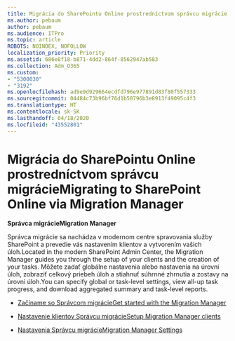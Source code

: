 ```yaml
---
title: Migrácia do SharePointu Online prostredníctvom správcu migrácie
ms.author: pebaum
author: pebaum
ms.audience: ITPro
ms.topic: article
ROBOTS: NOINDEX, NOFOLLOW
localization_priority: Priority
ms.assetid: 686e8f18-b871-4dd2-864f-8562947ab583
ms.collection: Adm_O365
ms.custom:
- "5300030"
- "3192"
ms.openlocfilehash: ad9e9d929664ecdfd796e977891d83f80f557333
ms.sourcegitcommit: 04484c73b96bf76d1b50796b3e8913f49095c4f3
ms.translationtype: HT
ms.contentlocale: sk-SK
ms.lasthandoff: 04/18/2020
ms.locfileid: "43552801"
---
```

# <a name="migrating-to-sharepoint-online-via-migration-manager"></a><span data-ttu-id="34084-102">Migrácia do SharePointu Online prostredníctvom správcu migrácie</span><span class="sxs-lookup"><span data-stu-id="34084-102">Migrating to SharePoint Online via Migration Manager</span></span>

<span data-ttu-id="34084-103">**Správca migrácie**</span><span class="sxs-lookup"><span data-stu-id="34084-103">**Migration Manager**</span></span>

<span data-ttu-id="34084-104">Správca migrácie sa nachádza v modernom centre spravovania služby SharePoint a prevedie vás nastavením klientov a vytvorením vašich úloh.</span><span class="sxs-lookup"><span data-stu-id="34084-104">Located in the modern SharePoint Admin Center, the Migration Manager guides you through the setup of your clients and the creation of your tasks.</span></span> <span data-ttu-id="34084-105">Môžete zadať globálne nastavenia alebo nastavenia na úrovni úloh, zobraziť celkový priebeh úloh a stiahnuť súhrnné zhrnutia a zostavy na úrovni úloh.</span><span class="sxs-lookup"><span data-stu-id="34084-105">You can specify global or task-level settings, view all-up task progress, and download aggregated summary and task-level reports.</span></span>

- [<span data-ttu-id="34084-106">Začíname so Správcom migrácie</span><span class="sxs-lookup"><span data-stu-id="34084-106">Get started with the Migration Manager</span></span>](https://docs.microsoft.com/sharepointmigration/mm-get-started)

- [<span data-ttu-id="34084-107">Nastavenie klientov Správcu migrácie</span><span class="sxs-lookup"><span data-stu-id="34084-107">Setup Migration Manager clients</span></span>](https://docs.microsoft.com/sharepointmigration/mm-setup-clients)

- [<span data-ttu-id="34084-108">Nastavenia Správcu migrácie</span><span class="sxs-lookup"><span data-stu-id="34084-108">Migration Manager Settings</span></span>](https://docs.microsoft.com/sharepointmigration/mm-settings)

